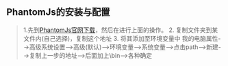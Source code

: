 ## PhantomJs的安装与配置




>  1.先到[PhantomJs官网下载](https://phantomjs.org/download.html)，然后在进行上面的操作。
>  2. 复制文件夹到某文件内(自己选择)，复制这个地址
>  3. 将其添加至环境变量中 我的电脑属性-->高级系统设置-->高级(默认)-->环境变量-->系统变量-->点击path-->新建-->复制上一步的地址-->后面加上\bin-->各种确定


